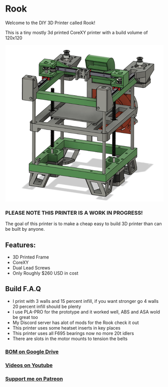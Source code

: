# Rook
Welcome to the DIY 3D Printer called Rook!

This is a tiny mostly 3d printed CoreXY printer with a build volume of 120x120

![image of Rook 3D Printer](Build_Photos/rook.png)

### PLEASE NOTE THIS PRINTER IS A WORK IN PROGRESS!

The goal of this printer is to make a cheap easy to build 3D printer than can be built by anyone.

## Features:

- 3D Printed Frame
- CoreXY
- Dual Lead Screws
- Only Roughly $260 USD in cost

## Build F.A.Q

- I print with 3 walls and 15 percent infill, if you want stronger go 4 walls 20 percent infill should be plenty
- I use PLA-PRO for the prototype and it worked well, ABS and ASA wold be great too
- My Discord server has alot of mods for the Rook check it out
- This printer uses some heatset inserts in key places
- This printer uses all F695 bearings now no more 20t idlers
- There are slots in the motor mounts to tension the belts

### [BOM on Google Drive](https://docs.google.com/spreadsheets/d/1oHDEvndkkvPFOBis4atrHRHK_DMTvttFUFWDg2He6To/edit#gid=0)

### [Videos on Youtube](https://www.youtube.com/playlist?list=PLypdl9fsWkKeaa7d5Pv2bP5feIVcw-To2)

### [Support me on Patreon](https://www.patreon.com/rolohaun)
